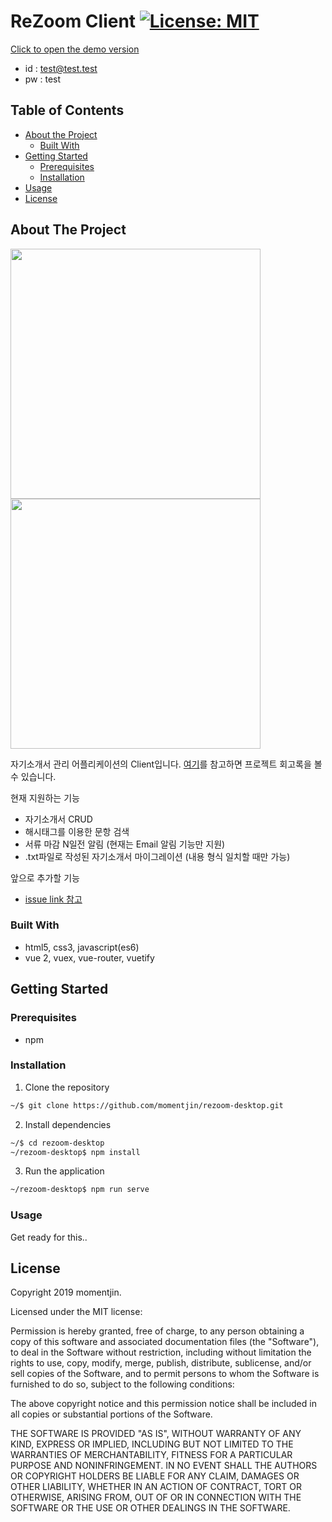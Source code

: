 # ReZoom Client  [![License: MIT](https://img.shields.io/badge/License-MIT-yellow.svg)](https://opensource.org/licenses/MIT)

[Click to open the demo version](http://15.164.44.50:8081/)
- id : test@test.test
- pw : test

## Table of Contents

* [About the Project](#about-the-project)
  * [Built With](#built-with)
* [Getting Started](#getting-started)
  * [Prerequisites](#prerequisites)
  * [Installation](#installation)
* [Usage](#usage)
* [License](#license)


## About The Project

<img src="https://github.com/momentjin/study/blob/master/resource/image/rezoom-screenshot1.png" width="400px"> <img src="https://github.com/momentjin/study/blob/master/resource/image/rezoom-screenshot3.png" width="400px">

자기소개서 관리 어플리케이션의 Client입니다. [여기](https://github.com/momentjin/study/blob/master/%ED%86%A0%EC%9D%B4%20%ED%94%84%EB%A1%9C%EC%A0%9D%ED%8A%B8%20%ED%9A%8C%EA%B3%A0%EB%A1%9D.md)를 참고하면 프로젝트 회고록을 볼 수 있습니다.

현재 지원하는 기능
- 자기소개서 CRUD
- 해시태그를 이용한 문항 검색
- 서류 마감 N일전 알림 (현재는 Email 알림 기능만 지원)
- .txt파일로 작성된 자기소개서 마이그레이션 (내용 형식 일치할 때만 가능)

앞으로 추가할 기능
- [issue link 참고](https://github.com/Nexters/rezoom-backend/issues?q=is%3Aopen+is%3Aissue+label%3Aenhancement)

### Built With
- html5, css3, javascript(es6)
- vue 2, vuex, vue-router, vuetify

## Getting Started

### Prerequisites

- npm
 
### Installation

1. Clone the repository
```sh
~/$ git clone https://github.com/momentjin/rezoom-desktop.git
```

2. Install dependencies
```sh
~/$ cd rezoom-desktop
~/rezoom-desktop$ npm install
```

3. Run the application
```sh
~/rezoom-desktop$ npm run serve
```

### Usage

Get ready for this..

## License

Copyright 2019 momentjin.

Licensed under the MIT license:

Permission is hereby granted, free of charge, to any person obtaining a copy
of this software and associated documentation files (the "Software"), to deal
in the Software without restriction, including without limitation the rights
to use, copy, modify, merge, publish, distribute, sublicense, and/or sell
copies of the Software, and to permit persons to whom the Software is
furnished to do so, subject to the following conditions:

The above copyright notice and this permission notice shall be included in
all copies or substantial portions of the Software.

THE SOFTWARE IS PROVIDED "AS IS", WITHOUT WARRANTY OF ANY KIND, EXPRESS OR
IMPLIED, INCLUDING BUT NOT LIMITED TO THE WARRANTIES OF MERCHANTABILITY,
FITNESS FOR A PARTICULAR PURPOSE AND NONINFRINGEMENT. IN NO EVENT SHALL THE
AUTHORS OR COPYRIGHT HOLDERS BE LIABLE FOR ANY CLAIM, DAMAGES OR OTHER
LIABILITY, WHETHER IN AN ACTION OF CONTRACT, TORT OR OTHERWISE, ARISING FROM,
OUT OF OR IN CONNECTION WITH THE SOFTWARE OR THE USE OR OTHER DEALINGS IN
THE SOFTWARE.